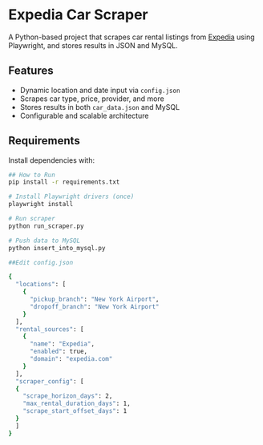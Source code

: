 # Expedia Car Scraper 

A Python-based project that scrapes car rental listings from [Expedia](https://www.expedia.com) using Playwright, and stores results in JSON and MySQL.

## Features
- Dynamic location and date input via `config.json`
- Scrapes car type, price, provider, and more
- Stores results in both `car_data.json` and MySQL
- Configurable and scalable architecture

## Requirements

Install dependencies with:

```bash
## How to Run
pip install -r requirements.txt

# Install Playwright drivers (once)
playwright install

# Run scraper
python run_scraper.py

# Push data to MySQL
python insert_into_mysql.py

##Edit config.json

{
  "locations": [
    {
      "pickup_branch": "New York Airport",
      "dropoff_branch": "New York Airport"
    }
  ],
  "rental_sources": [
    {
      "name": "Expedia",
      "enabled": true,
      "domain": "expedia.com"
    }
  ],
  "scraper_config": [
  {
    "scrape_horizon_days": 2,
    "max_rental_duration_days": 1,
    "scrape_start_offset_days": 1
  } 
  ]
}


